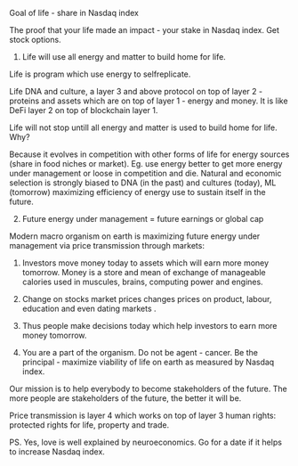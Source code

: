 Goal of life - share in Nasdaq index

The proof that your life made an impact - your stake in Nasdaq index. Get stock options.

1. Life will use all energy and matter to build home for life.

Life is program which use energy to selfreplicate.

Life DNA and culture, a layer 3 and above protocol on top of layer 2 - proteins and assets which are on top of layer 1 - energy and money. It is like DeFi layer 2 on top of blockchain layer 1.

Life will not stop untill all energy and matter is used to build home for life. Why?

Because it evolves in competition with other forms of life for energy sources (share in food niches or market). Eg. use energy better to get more energy under management or loose in competition and die. Natural and economic selection is strongly biased to DNA (in the past) and cultures (today), ML (tomorrow) maximizing efficiency of energy use to sustain itself in the future.

2. Future energy under management = future earnings or global cap

Modern macro organism on earth is maximizing future energy under management via price transmission through markets:

1. Investors move money today to assets which will earn more money tomorrow. Money is a store and mean of exchange of manageable calories used in muscules, brains, computing power and engines.
2. Change on stocks market prices changes prices on product, labour, education and even dating markets .
3. Thus people make decisions today which help investors to earn more money tomorrow.

4. You are a part of the organism. Do not be agent - cancer. Be the principal - maximize viability of life on earth as measured by Nasdaq index.

Our mission is to help everybody to become stakeholders of the future. The more people are stakeholders of the future, the better it will be.

Price transmission is layer 4 which works on top of layer 3 human rights: protected rights for life, property and trade.

PS. Yes, love is well explained by neuroeconomics. Go for a date if it helps to increase Nasdaq index.
